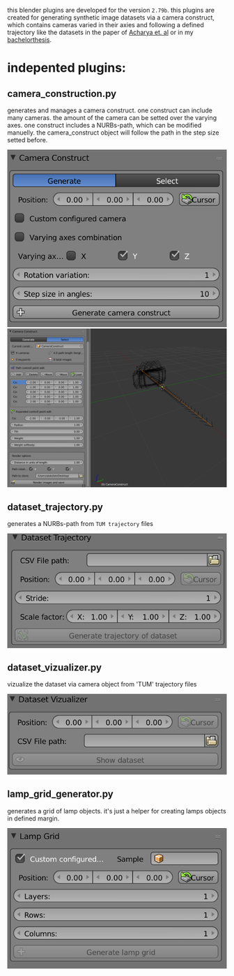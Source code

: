 this blender plugins are developed for the version `2.79b`. this plugins are created for generating synthetic image datasets via a camera construct, which contains cameras varied in their axies and following a defined trajectory like the datasets in the paper of [Acharya et. al](https://www.researchgate.net/publication/331543215_BIM-PoseNet_Indoor_camera_localisation_using_a_3D_indoor_model_and_deep_learning_from_synthetic_images) or in my [bachelorthesis](https://seafile.inf.bi.ruhr-uni-bochum.de/f/c877772ca14a4ecd8286/).
# indepented plugins:

## camera_construction.py
generates and manages a camera construct. one construct can include many cameras. the amount of the camera can be setted over the varying axes. one construct includes a NURBs-path, which can be modified manuelly. the camera_construct object will follow the path in the step size setted before.

![generate](images/const_gen.png) 
![select](images/const_sel.png)

## dataset_trajectory.py
generates a NURBs-path from `TUM trajectory` files

![generate](images/traj.png) 

## dataset_vizualizer.py
vizualize the dataset via camera object from 'TUM' trajectory files

![generate](images/viz.png) 

## lamp_grid_generator.py
generates a grid of lamp objects. it's just a helper for creating lamps objects in defined margin.

![generate](images/lamp.png) 